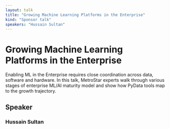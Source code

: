 ```yaml
---
layout: talk
title: "Growing Machine Learning Platforms in the Enterprise"
kind: "Sponsor talk"
speakers: "Hussain Sultan"
---
```


# Growing Machine Learning Platforms in the Enterprise

Enabling ML in the Enterprise requires close coordination across data, software and hardware. In this talk, MetroStar experts walk through various stages of enterprise ML/AI maturity model and show how PyData tools map to the growth trajectory.

## Speaker

### Hussain Sultan


